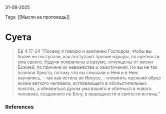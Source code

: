 31-08-2025

Tags: 
[[Мысли на проповедь]]
# Суета

> Еф 4:17-24 
 "Посему я говорю и заклинаю Господом, чтобы вы более не поступали, как поступают прочие народы, по суетности ума своего, будучи помрачены в разуме, отчуждены от жизни Божией, по причине их невежества и ожесточения. Но вы не так познали Христа, потому что вы слышали о Нем и в Нем научились, - так как истина во Иисусе, - отложить прежний образ жизни ветхого человека, истлевающего в обольстительных похотях, а обновиться духом ума вашего и облечься в нового человека, созданного по Богу, в праведности и святости истины."



### References